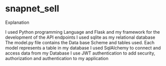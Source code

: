 # snapnet_sell

Explanation

I used Python programming Language and Flask and my framework for the development of the API endpoints
I used sqlite as my relational database
The model.py file contains the Data base Scheme and tables used. Each model represents a table in my database
I used SqlAlchemy to connect and access data from my Database
I use JWT authentication to add security, authorization and authentication to my application
